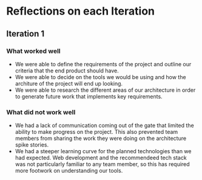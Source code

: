 # Reflections on each Iteration

## Iteration 1
### What worked well
- We were able to define the requirements of the project and outline our criteria that the end product should have.
- We were able to decide on the tools we would be using and how the architure of the project will end up looking.
- We were able to research the different areas of our architecture in order to generate future work that implements key requirements.
### What did not work well
- We had a lack of communication coming out of the gate that limited the ability to make progress on the project. This also prevented team members from sharing the work they were doing on the architecture spike stories.
- We had a steeper learning curve for the planned technologies than we had expected. Web development and the recommendeed tech stack was not particularly familiar to any team member, so this has required more footwork on understanding our tools.

